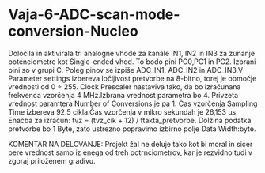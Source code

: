 # Vaja-6-ADC-scan-mode-conversion-Nucleo

Določila in aktivirala tri analogne vhode za kanale IN1, IN2 in IN3 za zunanje potenciometre kot Single-ended vhod. To bodo pini PC0,PC1 in PC2. Izbrani pini so v grupi C. Poleg pinov se izpiše ADC_IN1, ADC_IN2 in ADC_IN3.V Parameter settings izbereva ločljivost pretvorbe na 8-bitno, torej je območje vrednosti od 0 ÷ 255. Clock Prescaler nastaviva tako, da bo izračunana frekvenca vzorčenja 4 MHz.Izbrana vrednost parametra bo 4. Privzeta vrednost paramtera Number of Conversions je pa 1. Čas vzorčenja Sampling Time izbereva 92.5 cikla.Čas vzorčenja v mikro sekundah je 26,153 μs. Enačba za izračun: tvz = (tvz_cik + 12) / ftakta_pretvorbe.
Dolžina podatka pretvorbe bo 1 Byte, zato ustrezno popravimo izbirno polje Data Width:byte. 


KOMENTAR NA DELOVANJE:
Projekt žal ne deluje tako kot bi moral in sicer bere vrednost samo iz enega od treh potrnciometrov, kar je rezvidno tudi v zgoraj priloženem gradivu.
